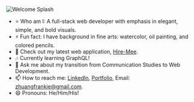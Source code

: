 ![Welcome Splash](https://s3-us-west-1.amazonaws.com/frankiehliu.com/Frankie+H.+Liu+(1).png)
- :star: Who am I: A full-stack web developer with emphasis in elegant, simple, and bold visuals.
- ⚡ Fun fact: I have background in fine arts: watercolor, oil painting, and colored pencils.
- 🔭 Check out my latest web application, [Hire-Mee](http://54.183.118.152:3000/).
- :notes: Currently learning GraphQL!
- 💬 Ask me about my transition from Communication Studies to Web Development.
- 📫 How to reach me: [LinkedIn](https://www.linkedin.com/in/liufrankie/), [Portfolio](https://www.frankiehliu.com/), Email: zhuangfrankie@gmail.com.
- 😄 Pronouns: He/Him/His!
